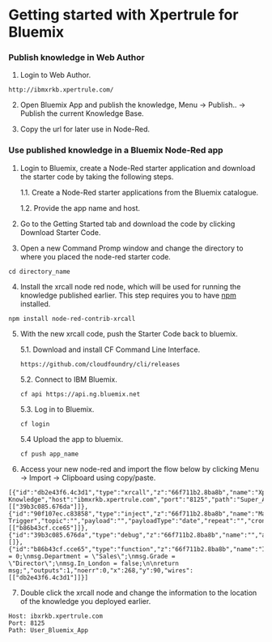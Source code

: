 # Getting started with Xpertrule for Bluemix

### Publish knowledge in Web Author
1. Login to Web Author.
```
http://ibmxrkb.xpertrule.com/
```

2. Open Bluemix App and publish the knowledge, Menu -> Publish.. -> Publish the current Knowledge Base.

3. Copy the url for later use in Node-Red.

### Use published knowledge in a Bluemix Node-Red app
1. Login to Bluemix, create a Node-Red starter application and download the starter code by taking the following steps.

	1.1. Create a Node-Red starter applications from the Bluemix catalogue.

	1.2. Provide the app name and host.

2. Go to the Getting Started tab and download the code by clicking Download Starter Code. 

3. Open a new Command Promp window and change the directory to where you placed the node-red starter code.
```
cd directory_name
```

4. Install the xrcall node red node, which will be used for running the knowledge published earlier. This step requires you to have [npm](https://www.npmjs.com/) installed.
```
npm install node-red-contrib-xrcall
```

5. With the new xrcall code, push the Starter Code back to bluemix.

	5.1. Download and install CF Command Line Interface.
	```
	https://github.com/cloudfoundry/cli/releases
	```

	5.2. Connect to IBM Bluemix.
	```
	cf api https://api.ng.bluemix.net
	```

	5.3. Log in to Bluemix.
	```
	cf login
	```

	5.4 Upload the app to bluemix.
	```
	cf push app_name
	```

6. Access your new node-red and import the flow below by clicking Menu -> Import -> Clipboard using copy/paste. 
```
[{"id":"db2e43f6.4c3d1","type":"xrcall","z":"66f711b2.8ba8b","name":"XpertRule Knowledge","host":"ibmxrkb.xpertrule.com","port":"8125","path":"Super_Admin_All_Users_Bluemix_App","x":440,"y":90,"wires":[["39b3c085.676da"]]},{"id":"90f107ec.c83858","type":"inject","z":"66f711b2.8ba8b","name":"Manual Trigger","topic":"","payload":"","payloadType":"date","repeat":"","crontab":"","once":false,"x":118,"y":90,"wires":[["b86b43cf.cce65"]]},{"id":"39b3c085.676da","type":"debug","z":"66f711b2.8ba8b","name":"","active":true,"console":"false","complete":"true","x":615,"y":91,"wires":[]},{"id":"b86b43cf.cce65","type":"function","z":"66f711b2.8ba8b","name":"Inputs","func":"msg.Cost = 0;\nmsg.Department = \"Sales\";\nmsg.Grade = \"Director\";\nmsg.In_London = false;\n\nreturn msg;","outputs":1,"noerr":0,"x":268,"y":90,"wires":[["db2e43f6.4c3d1"]]}]
```

7. Double click the xrcall node and change the information to the location of the knowledge you deployed earlier.
```
Host: ibxrkb.xpertrule.com
Port: 8125
Path: User_Bluemix_App
```